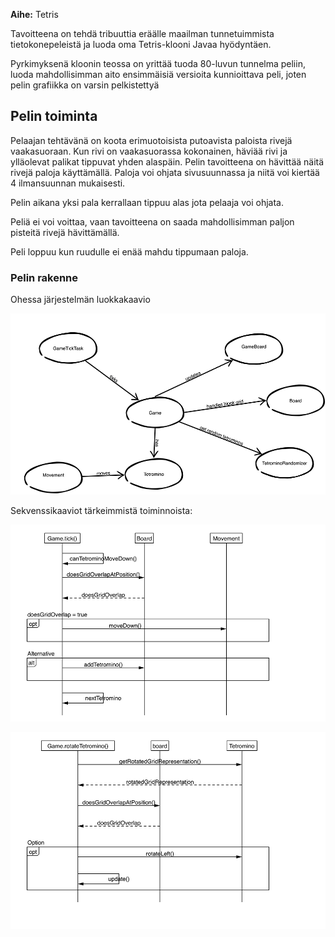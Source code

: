 **Aihe:** Tetris

Tavoitteena on tehdä tribuuttia eräälle maailman tunnetuimmista tietokonepeleistä ja luoda oma Tetris-klooni Javaa hyödyntäen.

Pyrkimyksenä kloonin teossa on yrittää tuoda 80-luvun tunnelma peliin, luoda mahdollisimman aito ensimmäisiä versioita kunnioittava peli, joten pelin grafiikka on varsin pelkistettyä

## Pelin toiminta ##

Pelaajan tehtävänä on koota erimuotoisista putoavista paloista rivejä vaakasuoraan. Kun rivi on vaakasuorassa kokonainen, häviää rivi ja ylläolevat palikat tippuvat yhden alaspäin.
Pelin tavoitteena on hävittää näitä rivejä paloja käyttämällä. Paloja voi ohjata sivusuunnassa ja niitä voi kiertää 4 ilmansuunnan mukaisesti.

Pelin aikana yksi pala kerrallaan tippuu alas jota pelaaja voi ohjata.

Peliä ei voi voittaa, vaan tavoitteena on saada mahdollisimman paljon pisteitä rivejä hävittämällä.

Peli loppuu kun ruudulle ei enää mahdu tippumaan paloja.

### Pelin rakenne ###

Ohessa järjestelmän luokkakaavio

![Luokkakaavio](luokkakaavio.png)

Sekvenssikaaviot tärkeimmistä toiminnoista:

![Game tick](gametick.png)

![Rotate tetromino](rotatetetromino.png)
